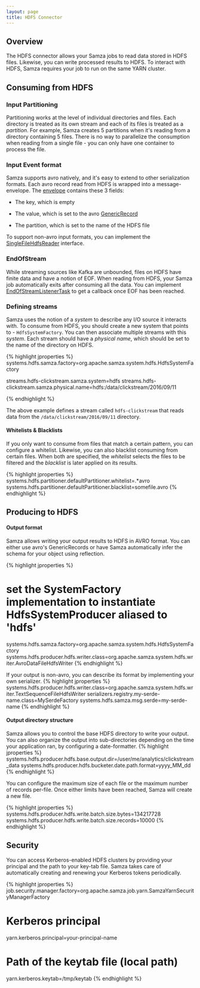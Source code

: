 ```yaml
---
layout: page
title: HDFS Connector
---
```

<!--
   Licensed to the Apache Software Foundation (ASF) under one or more
   contributor license agreements.  See the NOTICE file distributed with
   this work for additional information regarding copyright ownership.
   The ASF licenses this file to You under the Apache License, Version 2.0
   (the "License"); you may not use this file except in compliance with
   the License.  You may obtain a copy of the License at

       http://www.apache.org/licenses/LICENSE-2.0

   Unless required by applicable law or agreed to in writing, software
   distributed under the License is distributed on an "AS IS" BASIS,
   WITHOUT WARRANTIES OR CONDITIONS OF ANY KIND, either express or implied.
   See the License for the specific language governing permissions and
   limitations under the License.
-->

## Overview

The HDFS connector allows your Samza jobs to read data stored in HDFS files. Likewise, you can write processed results to HDFS. 
To interact with HDFS, Samza requires your job to run on the same YARN cluster.

## Consuming from HDFS
### Input Partitioning

Partitioning works at the level of individual directories and files. Each directory is treated as its own stream and each of its files is treated as a _partition_. For example, Samza creates 5 partitions when it's reading from a directory containing 5 files. There is no way to parallelize the consumption when reading from a single file - you can only have one container to process the file.

### Input Event format
Samza supports avro natively, and it's easy to extend to other serialization formats. Each avro record read from HDFS is wrapped into a message-envelope. The [envelope](../api/javadocs/org/apache/samza/system/IncomingMessageEnvelope.html) contains these 3 fields:

- The key, which is empty

- The value, which is set to the avro [GenericRecord](https://avro.apache.org/docs/1.7.6/api/java/org/apache/avro/generic/GenericRecord.html)

- The partition, which is set to the name of the HDFS file

To support non-avro input formats, you can implement the [SingleFileHdfsReader](https://github.com/apache/samza/blob/master/samza-hdfs/src/main/java/org/apache/samza/system/hdfs/reader/SingleFileHdfsReader.java) interface.

### EndOfStream

While streaming sources like Kafka are unbounded, files on HDFS have finite data and have a notion of EOF. When reading from HDFS, your Samza job automatically exits after consuming all the data. You can implement [EndOfStreamListenerTask](../api/javadocs/org/apache/samza/task/EndOfStreamListenerTask.html) to get a callback once EOF has been reached. 


### Defining streams

Samza uses the notion of a _system_ to describe any I/O source it interacts with. To consume from HDFS, you should create a new system that points to - `HdfsSystemFactory`. You can then associate multiple streams with this _system_. Each stream should have a _physical name_, which should be set to the name of the directory on HDFS.

{% highlight jproperties %}
systems.hdfs.samza.factory=org.apache.samza.system.hdfs.HdfsSystemFactory

streams.hdfs-clickstream.samza.system=hdfs
streams.hdfs-clickstream.samza.physical.name=hdfs:/data/clickstream/2016/09/11

{% endhighlight %}

The above example defines a stream called `hdfs-clickstream` that reads data from the `/data/clickstream/2016/09/11` directory. 

#### Whitelists & Blacklists
If you only want to consume from files that match a certain pattern, you can configure a whitelist. Likewise, you can also blacklist consuming from certain files. When both are specified, the _whitelist_ selects the files to be filtered and the _blacklist_ is later applied on its results. 

{% highlight jproperties %}
systems.hdfs.partitioner.defaultPartitioner.whitelist=.*avro
systems.hdfs.partitioner.defaultPartitioner.blacklist=somefile.avro
{% endhighlight %}


## Producing to HDFS

#### Output format

Samza allows writing your output results to HDFS in AVRO format. You can either use avro's GenericRecords or have Samza automatically infer the schema for your object using reflection. 

{% highlight jproperties %}
# set the SystemFactory implementation to instantiate HdfsSystemProducer aliased to 'hdfs'
systems.hdfs.samza.factory=org.apache.samza.system.hdfs.HdfsSystemFactory
systems.hdfs.producer.hdfs.writer.class=org.apache.samza.system.hdfs.writer.AvroDataFileHdfsWriter
{% endhighlight %}


If your output is non-avro, you can describe its format by implementing your own serializer.
{% highlight jproperties %}
systems.hdfs.producer.hdfs.writer.class=org.apache.samza.system.hdfs.writer.TextSequenceFileHdfsWriter
serializers.registry.my-serde-name.class=MySerdeFactory
systems.hdfs.samza.msg.serde=my-serde-name
{% endhighlight %}


#### Output directory structure

Samza allows you to control the base HDFS directory to write your output. You can also organize the output into sub-directories depending on the time your application ran, by configuring a date-formatter. 
{% highlight jproperties %}
systems.hdfs.producer.hdfs.base.output.dir=/user/me/analytics/clickstream_data
systems.hdfs.producer.hdfs.bucketer.date.path.format=yyyy_MM_dd
{% endhighlight %}

You can configure the maximum size of each file or the maximum number of records per-file. Once either limits have been reached, Samza will create a new file.

{% highlight jproperties %}
systems.hdfs.producer.hdfs.write.batch.size.bytes=134217728
systems.hdfs.producer.hdfs.write.batch.size.records=10000
{% endhighlight %}

## Security 

You can access Kerberos-enabled HDFS clusters by providing your principal and the path to your key-tab file. Samza takes care of automatically creating and renewing your Kerberos tokens periodically. 

{% highlight jproperties %}
job.security.manager.factory=org.apache.samza.job.yarn.SamzaYarnSecurityManagerFactory

# Kerberos principal
yarn.kerberos.principal=your-principal-name

# Path of the keytab file (local path)
yarn.kerberos.keytab=/tmp/keytab
{% endhighlight %}
